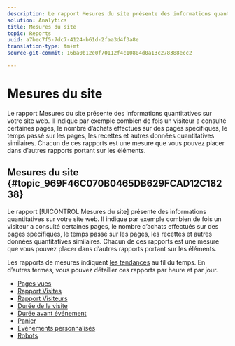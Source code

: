 ```yaml
---
description: Le rapport Mesures du site présente des informations quantitatives sur votre site web. Il indique par exemple combien de fois un visiteur a consulté certaines pages, le nombre d’achats effectués sur des pages spécifiques, le temps passé sur les pages, les recettes et autres données quantitatives similaires. Chacun de ces rapports est une mesure que vous pouvez placer dans d’autres rapports portant sur les éléments.
solution: Analytics
title: Mesures du site
topic: Reports
uuid: a7bec7f5-7dc7-4124-b61d-2faa3d4f3a8e
translation-type: tm+mt
source-git-commit: 16ba0b12e0f70112f4c10804d0a13c278388ecc2

---
```



# Mesures du site

Le rapport Mesures du site présente des informations quantitatives sur votre site web. Il indique par exemple combien de fois un visiteur a consulté certaines pages, le nombre d’achats effectués sur des pages spécifiques, le temps passé sur les pages, les recettes et autres données quantitatives similaires. Chacun de ces rapports est une mesure que vous pouvez placer dans d’autres rapports portant sur les éléments.

## Mesures du site {#topic_969F46C070B0465DB629FCAD12C18238}

Le rapport [!UICONTROL Mesures du site] présente des informations quantitatives sur votre site web. Il indique par exemple combien de fois un visiteur a consulté certaines pages, le nombre d’achats effectués sur des pages spécifiques, le temps passé sur les pages, les recettes et autres données quantitatives similaires. Chacun de ces rapports est une mesure que vous pouvez placer dans d’autres rapports portant sur les éléments.

Les rapports de mesures indiquent [les tendances](/help/components/c-variables/dimensionslist/reports-types.md) au fil du temps. En d’autres termes, vous pouvez détailler ces rapports par heure et par jour.

* [Pages vues](/help/components/c-variables/dimensionslist/reports-page-views.md)
* [Rapport Visites](/help/components/c-variables/dimensionslist/reports-visits.md)
* [Rapport Visiteurs](/help/components/c-variables/dimensionslist/reports-visitors.md)
* [Durée de la visite](/help/components/c-variables/dimensionslist/reports-time-spent-per-visit.md)
* [Durée avant événement](/help/components/c-variables/dimensionslist/reports-time-prior-to-event.md)
* [Panier](/help/components/c-variables/dimensionslist/reports-shopping-cart.md)
* [Événements personnalisés](/help/components/c-variables/dimensionslist/reports-custom-events.md)
* [Robots](/help/components/c-variables/dimensionslist/reports-bots.md)
